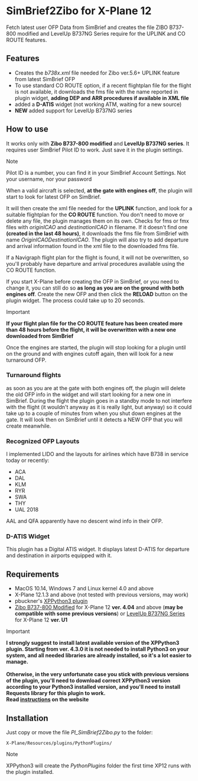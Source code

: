 # SimBrief2Zibo for X-Plane 12
Fetch latest user OFP Data from SimBrief and creates the file ZIBO B737-800 modified and LevelUp B737NG Series require for the UPLINK and CO ROUTE features.

## Features
- Creates the _b738x.xml_ file needed for Zibo ver.5.6+ UPLINK feature from latest SimBrief OFP
- To use standard CO ROUTE option, if a recent flightplan file for the flight is not available, it downloads the fms file with the name reported in plugin widget, **adding DEP and ARR procedures if available in XML file**
- added a **D-ATIS** widget (not working ATM, waiting for a new source)
- **NEW** added support for LevelUp B737NG series

## How to use
It works only with **Zibo B737-800 modified** and **LevelUp B737NG series**. It requires user SimBrief Pilot ID to work. Just save it in the plugin settings.
> [!NOTE]
> Pilot ID is a number, you can find it in your SimBrief Account Settings.
> Not your username, nor your password

When a valid aircraft is selected, **at the gate with engines off**, the plugin will start to look for latest OFP on SimBrief.

It will then create the xml file needed for the **UPLINK** function, and look for a suitable flightplan for the **CO ROUTE** function. 
You don't need to move or delete any file, the plugin manages them on its own.
Checks for fms or fmx files with _originICAO_ and _destinationICAO_ in filename. If it doesn't find one **(created in the last 48 hours)**, it downloads the fms file from SimBrief with name _OriginICAODestinationICAO_.
The plugin will also try to add departure and arrival information found in the xml file to the downloaded fms file.

If a Navigraph flight plan for the flight is found, it will not be overwritten, so you'll probably have departure and arrival procedures available using the CO ROUTE function.

If you start X-Plane before creating the OFP in SimBrief, or you need to change it, you can still do so **as long as you are on the ground with both engines off**. Create the new OFP and then click the **RELOAD** button on the plugin widget. The process could take up to 20 seconds.

> [!IMPORTANT]
> **If your flight plan file for the CO ROUTE feature has been created more than 48 hours before the flight, it will be overwritten with a new one downloaded from SimBrief**

Once the engines are started, the plugin will stop looking for a plugin until on the ground and with engines cutoff again, then will look for a new turnaround OFP.

### Turnaround flights
as soon as you are at the gate with both engines off, the plugin will delete the old OFP info in the widget and will start looking for a new one in SimBrief.
During the flight the plugin goes in a standby mode to not interfere with the flight (it wouldn't anyway as it is really light, but anyway) so it could take up to a couple of minutes from when you shut down engines at the gate. It will look then on SimBrief until it detects a NEW OFP that you will create meanwhile.

### Recognized OFP Layouts
I implemented LIDO and the layouts for airlines which have B738 in service today or recently:
- ACA
- DAL
- KLM
- RYR
- SWA
- THY
- UAL 2018

AAL and QFA apparently have no descent wind info in their OFP.

### D-ATIS Widget
This plugin has a Digital ATIS widget.
It displays latest D-ATIS for departure and destination in airports equipped with it.

## Requirements
- MacOS 10.14, Windows 7 and Linux kernel 4.0 and above
- X-Plane 12.1.3 and above (not tested with previous versions, may work)
- pbuckner's [XPPython3 plugin](https://xppython3.readthedocs.io/en/latest/index.html)
- [Zibo B737-800 Modified](https://forums.x-plane.org/index.php?/forums/forum/384-zibo-b738-800-modified/) for X-Plane 12 **ver. 4.04** and above (**may be compatible with some previous versions**) or [LevelUp B737NG Series](https://forum.thresholdx.net/files/file/3865-levelup-737ng-series/) for X-Plane 12 **ver. U1**

> [!IMPORTANT]
> **I strongly suggest to install latest available version of the XPPython3 plugin.
Starting from ver. 4.3.0 it is not needed to install Python3 on your system, and all needed libraries are already installed, so it's a lot easier to manage.\
\
Otherwise, in the very unfortunate case you stick with previous versions of the plugin, you'll need to download correct XPPython3 version according to your Python3 installed version, and you'll need to install **Requests** library for this plugin to work.\
Read [instructions](https://xppython3.readthedocs.io/en/latest/usage/installation_plugin.html) on the website**

## Installation
Just copy or move the file _PI_SimBrief2Zibo.py_ to the folder:

    X-Plane/Resources/plugins/PythonPlugins/

> [!NOTE]
> XPPython3 will create the _PythonPlugins_ folder the first time XP12 runs with the plugin installed.